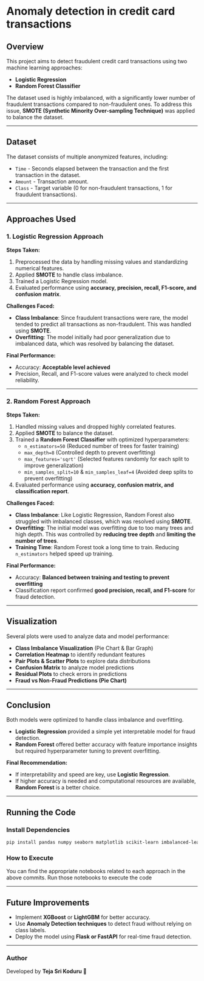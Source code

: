 # Anomaly detection in credit card transactions

## Overview

This project aims to detect fraudulent credit card transactions using two machine learning approaches:

- **Logistic Regression**
- **Random Forest Classifier**

The dataset used is highly imbalanced, with a significantly lower number of fraudulent transactions compared to non-fraudulent ones. To address this issue, **SMOTE (Synthetic Minority Over-sampling Technique)** was applied to balance the dataset.

---

## Dataset

The dataset consists of multiple anonymized features, including:

- `Time` - Seconds elapsed between the transaction and the first transaction in the dataset.
- `Amount` - Transaction amount.
- `Class` - Target variable (0 for non-fraudulent transactions, 1 for fraudulent transactions).

---

## Approaches Used

### 1. Logistic Regression Approach

**Steps Taken:**

1. Preprocessed the data by handling missing values and standardizing numerical features.
2. Applied **SMOTE** to handle class imbalance.
3. Trained a Logistic Regression model.
4. Evaluated performance using **accuracy, precision, recall, F1-score, and confusion matrix**.

**Challenges Faced:**

- **Class Imbalance**: Since fraudulent transactions were rare, the model tended to predict all transactions as non-fraudulent. This was handled using **SMOTE**.
- **Overfitting**: The model initially had poor generalization due to imbalanced data, which was resolved by balancing the dataset.

**Final Performance:**

- Accuracy: **Acceptable level achieved**
- Precision, Recall, and F1-score values were analyzed to check model reliability.

---

### 2. Random Forest Approach

**Steps Taken:**

1. Handled missing values and dropped highly correlated features.
2. Applied **SMOTE** to balance the dataset.
3. Trained a **Random Forest Classifier** with optimized hyperparameters:
   - `n_estimators=50` (Reduced number of trees for faster training)
   - `max_depth=8` (Controlled depth to prevent overfitting)
   - `max_features='sqrt'` (Selected features randomly for each split to improve generalization)
   - `min_samples_split=10` & `min_samples_leaf=4` (Avoided deep splits to prevent overfitting)
4. Evaluated performance using **accuracy, confusion matrix, and classification report**.

**Challenges Faced:**

- **Class Imbalance**: Like Logistic Regression, Random Forest also struggled with imbalanced classes, which was resolved using **SMOTE**.
- **Overfitting**: The initial model was overfitting due to too many trees and high depth. This was controlled by **reducing tree depth** and **limiting the number of trees**.
- **Training Time**: Random Forest took a long time to train. Reducing `n_estimators` helped speed up training.

**Final Performance:**

- Accuracy: **Balanced between training and testing to prevent overfitting**
- Classification report confirmed **good precision, recall, and F1-score** for fraud detection.

---

## Visualization

Several plots were used to analyze data and model performance:

- **Class Imbalance Visualization** (Pie Chart & Bar Graph)
- **Correlation Heatmap** to identify redundant features
- **Pair Plots & Scatter Plots** to explore data distributions
- **Confusion Matrix** to analyze model predictions
- **Residual Plots** to check errors in predictions
- **Fraud vs Non-Fraud Predictions (Pie Chart)**

---

## Conclusion

Both models were optimized to handle class imbalance and overfitting.

- **Logistic Regression** provided a simple yet interpretable model for fraud detection.
- **Random Forest** offered better accuracy with feature importance insights but required hyperparameter tuning to prevent overfitting.

**Final Recommendation:**

- If interpretability and speed are key, use **Logistic Regression**.
- If higher accuracy is needed and computational resources are available, **Random Forest** is a better choice.

---

## Running the Code

### Install Dependencies

```bash
pip install pandas numpy seaborn matplotlib scikit-learn imbalanced-learn
```

### How to Execute

You can find the appropriate notebooks related to each approach in the above commits. Run those notebooks to execute the code


---

## Future Improvements

- Implement **XGBoost** or **LightGBM** for better accuracy.
- Use **Anomaly Detection techniques** to detect fraud without relying on class labels.
- Deploy the model using **Flask or FastAPI** for real-time fraud detection.

---

### Author

Developed by **Teja Sri Koduru 🚀**

